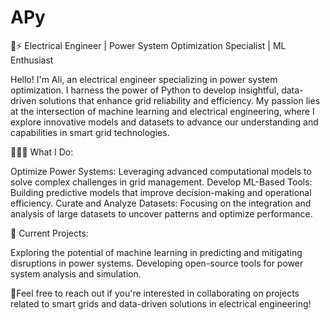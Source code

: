 # APy
🔌⚡ Electrical Engineer | Power System Optimization Specialist | ML Enthusiast

Hello! I'm Ali, an electrical engineer specializing in power system optimization. I harness the power of Python to develop insightful, data-driven solutions that enhance grid reliability and efficiency. My passion lies at the intersection of machine learning and electrical engineering, where I explore innovative models and datasets to advance our understanding and capabilities in smart grid technologies.

👨‍💻🧠 What I Do:

Optimize Power Systems: Leveraging advanced computational models to solve complex challenges in grid management.
Develop ML-Based Tools: Building predictive models that improve decision-making and operational efficiency.
Curate and Analyze Datasets: Focusing on the integration and analysis of large datasets to uncover patterns and optimize performance.

🤖 Current Projects:

Exploring the potential of machine learning in predicting and mitigating disruptions in power systems.
Developing open-source tools for power system analysis and simulation.

👋Feel free to reach out if you're interested in collaborating on projects related to smart grids and data-driven solutions in electrical engineering!
